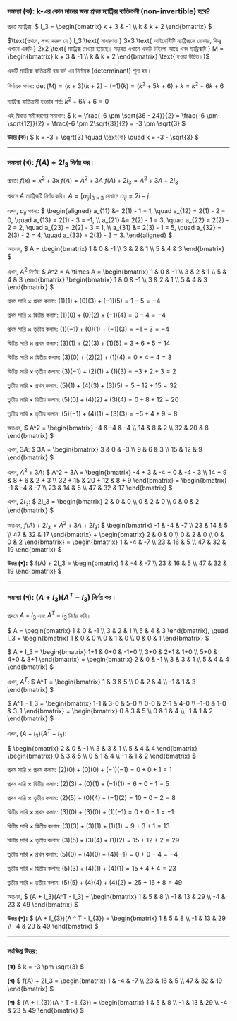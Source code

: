 ### সমস্যা (ক): k-এর কোন মানের জন্য প্রদত্ত ম্যাট্রিক্স ব্যতিক্রমী (non-invertible) হবে?

প্রদত্ত ম্যাট্রিক্স:
$` I_3 = \begin{bmatrix} k + 3 & -1 \\ k & k + 2 \end{bmatrix} `$

$`\text{প্রথমে, লক্ষ্য করুন যে } I_3 \text{ সাধারণত } 3x3 \text{ আইডেন্টিটি ম্যাট্রিক্সকে বোঝায়, কিন্তু এখানে একটি } 2x2 \text{ ম্যাট্রিক্স দেওয়া হয়েছে। সম্ভবত এখানে একটি টাইপো আছে এবং ম্যাট্রিক্সটি } M = \begin{bmatrix} k + 3 & -1 \\ k & k + 2 \end{bmatrix} \text{ হওয়া উচিত।}`$

একটি ম্যাট্রিক্স ব্যতিক্রমী হয় যদি এর নির্ণায়ক (determinant) শূন্য হয়।

নির্ণায়ক গণনা:
$` \det(M) = (k + 3)(k + 2) - (-1)(k) = (k^2 + 5k + 6) + k = k^2 + 6k + 6 `$

ম্যাট্রিক্স ব্যতিক্রমী হওয়ার শর্ত:
$` k^2 + 6k + 6 = 0 `$

এই দ্বিঘাত সমীকরণের সমাধান:
$` k = \frac{-6 \pm \sqrt{36 - 24}}{2} = \frac{-6 \pm \sqrt{12}}{2} = \frac{-6 \pm 2\sqrt{3}}{2} = -3 \pm \sqrt{3} `$

**উত্তর (ক):**
$` k = -3 + \sqrt{3} \quad \text{বা} \quad k = -3 - \sqrt{3} `$

---

### সমস্যা (খ): $` f(A) + 2I_{3} `$ নির্ণয় কর।

প্রদত্ত:
$` f(x) = x^2 + 3x `$
$` f(A) = A^2 + 3A `$
$` f(A) + 2I_3 = A^2 + 3A + 2I_3 `$

প্রথমে $` A `$ ম্যাট্রিক্সটি নির্ণয় করি। $` A = [a_{ij}]_{3 \times 3} `$ যেখানে $` a_{ij} = 2i - j `$.

এখন, $` a_{ij} `$ গণনা:
$`
\begin{aligned}
a_{11} &= 2(1) - 1 = 1, \quad a_{12} = 2(1) - 2 = 0, \quad a_{13} = 2(1) - 3 = -1, \\
a_{21} &= 2(2) - 1 = 3, \quad a_{22} = 2(2) - 2 = 2, \quad a_{23} = 2(2) - 3 = 1, \\
a_{31} &= 2(3) - 1 = 5, \quad a_{32} = 2(3) - 2 = 4, \quad a_{33} = 2(3) - 3 = 3.
\end{aligned}
`$

অতএব,
$` A = \begin{bmatrix} 1 & 0 & -1 \\ 3 & 2 & 1 \\ 5 & 4 & 3 \end{bmatrix} `$

এখন, $` A^2 `$ নির্ণয়:
$` A^2 = A \times A = \begin{bmatrix} 1 & 0 & -1 \\ 3 & 2 & 1 \\ 5 & 4 & 3 \end{bmatrix} \begin{bmatrix} 1 & 0 & -1 \\ 3 & 2 & 1 \\ 5 & 4 & 3 \end{bmatrix} `$

প্রথম সারি × প্রথম কলাম:
$` (1)(1) + (0)(3) + (-1)(5) = 1 - 5 = -4 `$

প্রথম সারি × দ্বিতীয় কলাম:
$` (1)(0) + (0)(2) + (-1)(4) = 0 - 4 = -4 `$

প্রথম সারি × তৃতীয় কলাম:
$` (1)(-1) + (0)(1) + (-1)(3) = -1 - 3 = -4 `$

দ্বিতীয় সারি × প্রথম কলাম:
$` (3)(1) + (2)(3) + (1)(5) = 3 + 6 + 5 = 14 `$

দ্বিতীয় সারি × দ্বিতীয় কলাম:
$` (3)(0) + (2)(2) + (1)(4) = 0 + 4 + 4 = 8 `$

দ্বিতীয় সারি × তৃতীয় কলাম:
$` (3)(-1) + (2)(1) + (1)(3) = -3 + 2 + 3 = 2 `$

তৃতীয় সারি × প্রথম কলাম:
$` (5)(1) + (4)(3) + (3)(5) = 5 + 12 + 15 = 32 `$

তৃতীয় সারি × দ্বিতীয় কলাম:
$` (5)(0) + (4)(2) + (3)(4) = 0 + 8 + 12 = 20 `$

তৃতীয় সারি × তৃতীয় কলাম:
$` (5)(-1) + (4)(1) + (3)(3) = -5 + 4 + 9 = 8 `$

অতএব,
$` A^2 = \begin{bmatrix} -4 & -4 & -4 \\ 14 & 8 & 2 \\ 32 & 20 & 8 \end{bmatrix} `$

এখন, $` 3A `$:
$` 3A = \begin{bmatrix} 3 & 0 & -3 \\ 9 & 6 & 3 \\ 15 & 12 & 9 \end{bmatrix} `$

এখন, $` A^2 + 3A `$:
$` A^2 + 3A = \begin{bmatrix} -4 + 3 & -4 + 0 & -4 - 3 \\ 14 + 9 & 8 + 6 & 2 + 3 \\ 32 + 15 & 20 + 12 & 8 + 9 \end{bmatrix} = \begin{bmatrix} -1 & -4 & -7 \\ 23 & 14 & 5 \\ 47 & 32 & 17 \end{bmatrix} `$

এখন, $` 2I_3 `$:
$` 2I_3 = \begin{bmatrix} 2 & 0 & 0 \\ 0 & 2 & 0 \\ 0 & 0 & 2 \end{bmatrix} `$

অতএব, $` f(A) + 2I_3 = A^2 + 3A + 2I_3 `$:
$` \begin{bmatrix} -1 & -4 & -7 \\ 23 & 14 & 5 \\ 47 & 32 & 17 \end{bmatrix} + \begin{bmatrix} 2 & 0 & 0 \\ 0 & 2 & 0 \\ 0 & 0 & 2 \end{bmatrix} = \begin{bmatrix} 1 & -4 & -7 \\ 23 & 16 & 5 \\ 47 & 32 & 19 \end{bmatrix} `$

**উত্তর (খ):**
$` f(A) + 2I_3 = \begin{bmatrix} 1 & -4 & -7 \\ 23 & 16 & 5 \\ 47 & 32 & 19 \end{bmatrix} `$

---

### সমস্যা (গ): $` (A + I_{3})(A ^ T - I_{3}) `$ নির্ণয় কর।

প্রথমে $` A + I_3 `$ এবং $` A^T - I_3 `$ নির্ণয় করি।

$` A = \begin{bmatrix} 1 & 0 & -1 \\ 3 & 2 & 1 \\ 5 & 4 & 3 \end{bmatrix}, \quad I_3 = \begin{bmatrix} 1 & 0 & 0 \\ 0 & 1 & 0 \\ 0 & 0 & 1 \end{bmatrix} `$

$` A + I_3 = \begin{bmatrix} 1+1 & 0+0 & -1+0 \\ 3+0 & 2+1 & 1+0 \\ 5+0 & 4+0 & 3+1 \end{bmatrix} = \begin{bmatrix} 2 & 0 & -1 \\ 3 & 3 & 1 \\ 5 & 4 & 4 \end{bmatrix} `$

এখন, $` A^T `$:
$` A^T = \begin{bmatrix} 1 & 3 & 5 \\ 0 & 2 & 4 \\ -1 & 1 & 3 \end{bmatrix} `$

$` A^T - I_3 = \begin{bmatrix} 1-1 & 3-0 & 5-0 \\ 0-0 & 2-1 & 4-0 \\ -1-0 & 1-0 & 3-1 \end{bmatrix} = \begin{bmatrix} 0 & 3 & 5 \\ 0 & 1 & 4 \\ -1 & 1 & 2 \end{bmatrix} `$

এখন, $` (A + I_3)(A^T - I_3) `$:

$` \begin{bmatrix} 2 & 0 & -1 \\ 3 & 3 & 1 \\ 5 & 4 & 4 \end{bmatrix} \begin{bmatrix} 0 & 3 & 5 \\ 0 & 1 & 4 \\ -1 & 1 & 2 \end{bmatrix} `$

প্রথম সারি × প্রথম কলাম:
$` (2)(0) + (0)(0) + (-1)(-1) = 0 + 0 + 1 = 1 `$

প্রথম সারি × দ্বিতীয় কলাম:
$` (2)(3) + (0)(1) + (-1)(1) = 6 + 0 - 1 = 5 `$

প্রথম সারি × তৃতীয় কলাম:
$` (2)(5) + (0)(4) + (-1)(2) = 10 + 0 - 2 = 8 `$

দ্বিতীয় সারি × প্রথম কলাম:
$` (3)(0) + (3)(0) + (1)(-1) = 0 + 0 - 1 = -1 `$

দ্বিতীয় সারি × দ্বিতীয় কলাম:
$` (3)(3) + (3)(1) + (1)(1) = 9 + 3 + 1 = 13 `$

দ্বিতীয় সারি × তৃতীয় কলাম:
$` (3)(5) + (3)(4) + (1)(2) = 15 + 12 + 2 = 29 `$

তৃতীয় সারি × প্রথম কলাম:
$` (5)(0) + (4)(0) + (4)(-1) = 0 + 0 - 4 = -4 `$

তৃতীয় সারি × দ্বিতীয় কলাম:
$` (5)(3) + (4)(1) + (4)(1) = 15 + 4 + 4 = 23 `$

তৃতীয় সারি × তৃতীয় কলাম:
$` (5)(5) + (4)(4) + (4)(2) = 25 + 16 + 8 = 49 `$

অতএব,
$` (A + I_3)(A^T - I_3) = \begin{bmatrix} 1 & 5 & 8 \\ -1 & 13 & 29 \\ -4 & 23 & 49 \end{bmatrix} `$

**উত্তর (গ):**
$` (A + I_{3})(A ^ T - I_{3}) = \begin{bmatrix} 1 & 5 & 8 \\ -1 & 13 & 29 \\ -4 & 23 & 49 \end{bmatrix} `$

---

### সংক্ষিপ্ত উত্তর:

**(ক)**
$` k = -3 \pm \sqrt{3} `$

**(খ)**
$` f(A) + 2I_3 = \begin{bmatrix} 1 & -4 & -7 \\ 23 & 16 & 5 \\ 47 & 32 & 19 \end{bmatrix} `$

**(গ)**
$` (A + I_{3})(A ^ T - I_{3}) = \begin{bmatrix} 1 & 5 & 8 \\ -1 & 13 & 29 \\ -4 & 23 & 49 \end{bmatrix} `$
